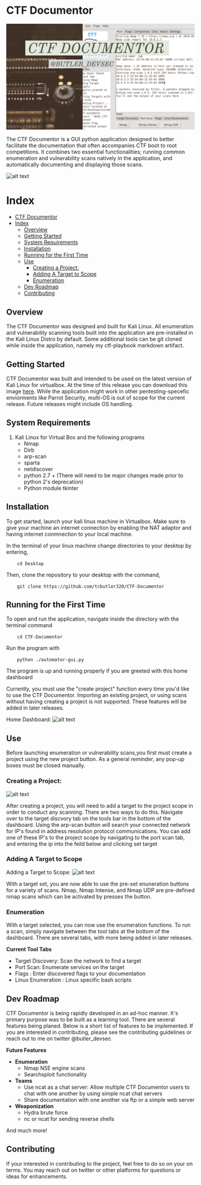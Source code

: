 # CTF Documentor 

![alt text](header-image.png "Header Image")

The CTF Documentor is a GUI python application designed to better facilitate the documentation that often accompanies CTF boot to root competitions. It combines two essential functionalities; running common enumeration and vulnerability scans natively in the application, and automatically documenting and displaying those scans.

![alt text](/images/ctf-scans.png "Nmap Scans in CTF Documentor")

# Index
- [CTF Documentor](#ctf-documentor)
- [Index](#index)
  - [Overview](#overview)
  - [Getting Started](#getting-started)
  - [System Requirements](#system-requirements)
  - [Installation](#installation)
  - [Running for the First Time](#running-for-the-first-time)
  - [Use](#use)
    - [Creating a Project:](#creating-a-project)
    - [Adding A Target to Scope](#adding-a-target-to-scope)
    - [Enumeration](#enumeration)
  - [Dev Roadmap](#dev-roadmap)
  - [Contributing](#contributing)

## Overview
The CTF Documentor was designed and built for Kali Linux. All enumeration and vulnerability scanning tools built into the application are pre-installed in the Kali Linux Distro by default. Some additional tools can be git cloned while inside the application, namely my ctf-playbook markdown artifact. 

## Getting Started
CTF Documentor was built and intended to be used on the latest version of Kali Linux for virtualbox. At the time of this release you can download this image [here](https://www.offensive-security.com/kali-linux-vm-vmware-virtualbox-image-download/). While the application might work in other pentesting-specefic enviorments like Parrot Security, multi-OS is out of scope for the current release. Future releases might include OS handling.

## System Requirements

1) Kali Linux for Virtual Box and the following programs  
    -    Nmap
    -    Dirb
    -    arp-scan
    -    sparta
    -    netdiscover
    -    python 2.7 + (There will need to be major changes made prior to python 2's deprecation)
    -    Python module tkinter

## Installation
To get started, launch your kali linux machine in Virtualbox. Make sure to give your machine an internet connection by enabling the NAT adaptor and having internet conmnection to your local machine. 

In the terminal of your linux machine change directories to your desktop by entering,

        cd Desktop

Then, clone the repository to your desktop with the command,

        git clone https://github.com/tcbutler320/CTF-Documentor

## Running for the First Time
To open and run the application, navigate inside the directory with the terminal command 

        cd CTF-Documentor 

Run the program with 

        python ./automator-gui.py

The program is up and running properly if you are greeted with this home dashboard 

Currently, you must use the "create project" function every time you'd like to use the CTF Documentor. Importing an existing project, or using scans without having creating a project is not supported. These features will be added in later releases. 

Home Dashboard: 
![alt text](/images/home-dashboard.png "Nmap Scans in CTF Documentor")

## Use
Before launching enumeration or vulnerability scans,you first must create a project using the new project button. As a general reminder, any pop-up boxes must be closed manually. 

### Creating a Project: 

![alt text](/images/create-project.png "Creating a project")

After creating a project, you will need to add a target to the project scope in order to conduct any scanning. There are two ways to do this. Navigate over to the target discvory tab on the tools bar in the bottom of the dashboard. Using the arp-scan button will search your connected network for IP's found in address resolution protocol communications. You can add one of these IP's to the project scope by navigating to the port scan tab, and entering the ip into the feild below and clicking set target

### Adding A Target to Scope

Adding a Target to Scope: 
![alt text](/images/ctf-scans.png "Adding an IP to scope")

With a target set, you are now able to use the pre-set enuneration buttons for a variety of scans. Nmap, Nmap Intense, and Nmap UDP are pre-defined nmap scans which can be activated by presses the button.

### Enumeration 
With a target selected, you can now use the enumeration functions. To run a scan, simply navigate between the tool tabs at the bottom of the dashboard. There are several tabs, with more being added in later releases. 

__Current Tool Tabs__
+ Target Discovery: Scan the network to find a target
+ Port Scan: Enumerate services on the target
+ Flags : Enter discovered flags to your documentation
+ Linux Enumeration : Linux specific bash scripts 


## Dev Roadmap
CTF Documentor is being rapidly developed in an ad-hoc manner. It's primary purpose was to be built as a learning tool. There are several features being planed. Below is a short list of features to be implemented. If you are interested in contributing, please see the contributing guidelines or reach out to me on twitter @butler_devsec

__Future Features__
+  __Enumeration__
    -    Nmap NSE engine scans
    -    Searchsploit functionality 
+  __Teams__
    -    Use ncat as a chat server: Allow multiple CTF Documentor users to chat with one another by using simple ncat chat servers
    -    Share documentation with one another via ftp or a simple web server
+  __Weaponization__
    -    Hydra brute force 
    -    nc or ncat for sending reverse shells 

And much more!

## Contributing 
If your interested in contributing to the project, feel free to do so on your on terms. You may reach out on twitter or other platforms for questions or ideas for enhancements.